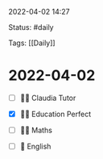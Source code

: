 2022-04-02 14:27

Status: #daily

Tags: [[Daily]]

# 2022-04-02
- [ ] 🍅🍅 Claudia Tutor
- [x] 🍅🍅 Education Perfect
- [ ] 🍅🍅 Maths

- [ ] 🍅 English